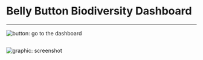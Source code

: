 
<!--                                                                                           Michelle Werner (6/26/2022)-->
# Belly Button Biodiversity Dashboard
---
<!--![alt](resources/___.png)-->
<img src="https://github.com/miwermi/ufos/blob/main/assets/prettypetriesbutton.jpg" alt ="button: go to the dashboard">

## 

<!--![alt](resources/___.png)-->
<img src="https://github.com/miwermi/ufos/blob/main/assets/screenshot.jpg" alt ="graphic: screenshot">
